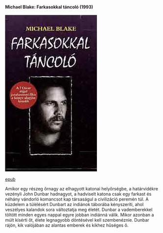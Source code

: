 #### <a name="id_721">Michael Blake: Farkasokkal táncoló (1993)</a>
<img src="https://github.com/BercziSandor/calibre_lib/raw/main/Michael%20Blake/Farkasokkal%20tancolo%20%28721%29/cover.jpg" alt="cover" width="300"/>

[epub](https://github.com/BercziSandor/calibre_lib/raw/main/Michael%20Blake/Farkasokkal%20tancolo%20%28721%29/Farkasokkal%20tancolo%20-%20Michael%20Blake.epub)
<p class="description">Amikor egy részeg őrnagy az elhagyott katonai helyőrségbe, a határvidékre vezényli John Dunbar hadnagyot, a hadviselt katona csak egy farkast és néhány vándorló komancsot kap társaságul a civilizáció peremén túl. A küzdelem a túlélésért Dunbart az indiánok táborába kényszeríti, ahol veszélyes kalandok sora változtatja meg életét. Dunbar a vademberekkel töltött minden egyes nappal egyre jobban indiánná válik. Mikor azonban a múlt kísérti őt, élete legnagyobb döntésével kell szembenéznie. Dunbar rájön, kik valójában az alantas emberek és kikhez hűséges ő.</p>

